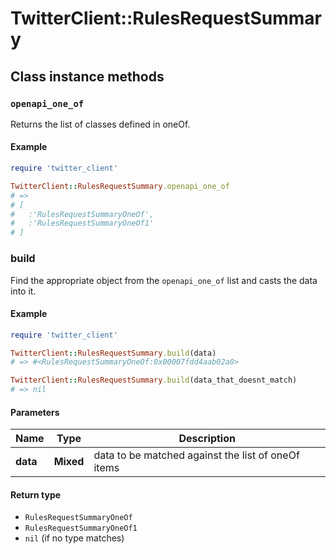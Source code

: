 # TwitterClient::RulesRequestSummary

## Class instance methods

### `openapi_one_of`

Returns the list of classes defined in oneOf.

#### Example

```ruby
require 'twitter_client'

TwitterClient::RulesRequestSummary.openapi_one_of
# =>
# [
#   :'RulesRequestSummaryOneOf',
#   :'RulesRequestSummaryOneOf1'
# ]
```

### build

Find the appropriate object from the `openapi_one_of` list and casts the data into it.

#### Example

```ruby
require 'twitter_client'

TwitterClient::RulesRequestSummary.build(data)
# => #<RulesRequestSummaryOneOf:0x00007fdd4aab02a0>

TwitterClient::RulesRequestSummary.build(data_that_doesnt_match)
# => nil
```

#### Parameters

| Name | Type | Description |
| ---- | ---- | ----------- |
| **data** | **Mixed** | data to be matched against the list of oneOf items |

#### Return type

- `RulesRequestSummaryOneOf`
- `RulesRequestSummaryOneOf1`
- `nil` (if no type matches)

